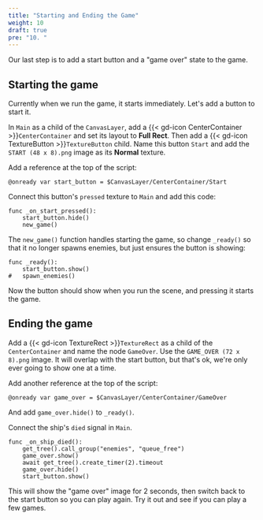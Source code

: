 ```yaml
---
title: "Starting and Ending the Game"
weight: 10
draft: true
pre: "10. "
---
```


Our last step is to add a start button and a "game over" state to the game.

## Starting the game

Currently when we run the game, it starts immediately. Let's add a button to start it.

In `Main` as a child of the `CanvasLayer`, add a {{< gd-icon CenterContainer >}}`CenterContainer` and set its layout to **Full Rect**. Then add a {{< gd-icon TextureButton >}}`TextureButton` child. Name this button `Start` and add the `START (48 x 8).png` image as its **Normal** texture.

Add a reference at the top of the script:

```gdscript
@onready var start_button = $CanvasLayer/CenterContainer/Start
```

Connect this button's `pressed` texture to `Main` and add this code:

```gdscript
func _on_start_pressed():
    start_button.hide()
    new_game()
```

The `new_game()` function handles starting the game, so change `_ready()` so that it no longer spawns enemies, but just ensures the button is showing:

```gdscript
func _ready():
    start_button.show()
#	spawn_enemies()
```

Now the button should show when you run the scene, and pressing it starts the game.

## Ending the game

Add a {{< gd-icon TextureRect >}}`TextureRect` as a child of the `CenterContainer` and name the node `GameOver`. Use the `GAME_OVER (72 x 8).png` image. It will overlap with the start button, but that's ok, we're only ever going to show one at a time.

Add another reference at the top of the script:

```gdscript
@onready var game_over = $CanvasLayer/CenterContainer/GameOver
```

And add `game_over.hide()` to `_ready()`.

Connect the ship's `died` signal in `Main`.

```gdscript
func _on_ship_died():
    get_tree().call_group("enemies", "queue_free")
    game_over.show()
    await get_tree().create_timer(2).timeout
    game_over.hide()
    start_button.show()
```

This will show the "game over" image for 2 seconds, then switch back to the start button so you can play again. Try it out and see if you can play a few games.